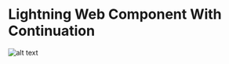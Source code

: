 # Lightning Web Component With Continuation
![alt text](https://github.com/parthiban019/Lightning-Web-Component-With-Continuation/blob/master/LWC_Continuation.gif?raw=true)

